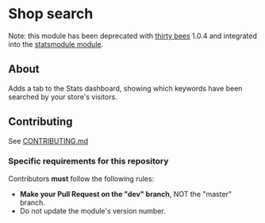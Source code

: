 # Shop search

Note: this module has been deprecated with [thirty bees](https://github.com/thirtybees/thirtybees)
1.0.4 and integrated into the [statsmodule module](https://github.com/thirtybees/statsmodule).

## About

Adds a tab to the Stats dashboard, showing which keywords have been searched by your store\'s visitors.

## Contributing

See [CONTRIBUTING.md](CONTRIBUTING.md)

### Specific requirements for this repository

Contributors **must** follow the following rules:

* **Make your Pull Request on the "dev" branch**, NOT the "master" branch.
* Do not update the module's version number.
